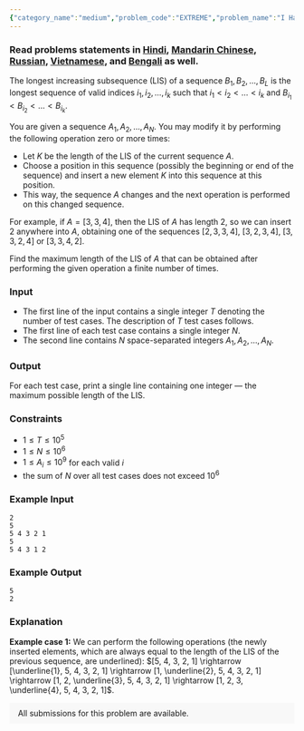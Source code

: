 ```yaml
---
{"category_name":"medium","problem_code":"EXTREME","problem_name":"I Hate Symbo-LIS-m","problemComponents":{"constraints":"","constraintsState":false,"subtasks":"","subtasksState":false,"inputFormat":"","inputFormatState":false,"outputFormat":"","outputFormatState":false,"sampleTestCases":{"0":{"id":1,"input":"2\r\n5\r\n5 4 3 2 1\r\n5\r\n5 4 3 1 2","output":"5\r\n2","explanation":"**Example case 1:** We can perform the following operations (the newly inserted elements, which are always equal to the length of the LIS of the previous sequence, are underlined): $[5, 4, 3, 2, 1] \\rightarrow [\\underline{1}, 5, 4, 3, 2, 1] \\rightarrow [1, \\underline{2}, 5, 4, 3, 2, 1] \\rightarrow [1, 2, \\underline{3}, 5, 4, 3, 2, 1] \\rightarrow [1, 2, 3, \\underline{4}, 5, 4, 3, 2, 1]$.","isDeleted":false}}},"video_editorial_url":"","languages_supported":{"0":"CPP14","1":"C","2":"JAVA","3":"PYTH 3.6","4":"CPP17","5":"PYTH","6":"PYP3","7":"CS2","8":"ADA","9":"PYPY","10":"TEXT","11":"PAS fpc","12":"NODEJS","13":"RUBY","14":"PHP","15":"GO","16":"HASK","17":"TCL","18":"PERL","19":"SCALA","20":"LUA","21":"kotlin","22":"BASH","23":"JS","24":"LISP sbcl","25":"rust","26":"PAS gpc","27":"BF","28":"CLOJ","29":"R","30":"D","31":"CAML","32":"FORT","33":"ASM","34":"swift","35":"FS","36":"WSPC","37":"LISP clisp","38":"SQL","39":"SCM guile","40":"PERL6","41":"ERL","42":"CLPS","43":"ICK","44":"NICE","45":"PRLG","46":"ICON","47":"COB","48":"SCM chicken","49":"PIKE","50":"SCM qobi","51":"ST","52":"SQLQ","53":"NEM"},"max_timelimit":2,"source_sizelimit":50000,"problem_author":"sjshohag","problem_tester":"","date_added":"9-07-2020","tags":{"0":"cook120","1":"dynamic","2":"longest","3":"medium","4":"rajarshi_basu","5":"sjshohag"},"problem_difficulty_level":"Medium","best_tag":"Dynamic Programming","editorial_url":"https://discuss.codechef.com/problems/EXTREME","time":{"view_start_date":1595183402,"submit_start_date":1595183402,"visible_start_date":1595183402,"end_date":1735669800},"is_direct_submittable":false,"problemDiscussURL":"https://discuss.codechef.com/search?q=EXTREME","is_proctored":false,"visitedContests":{},"layout":"problem"}
---
```

### Read problems statements in [Hindi](https://www.codechef.com/download/translated/COOK120/hindi/EXTREME.pdf), [Mandarin Chinese](https://www.codechef.com/download/translated/COOK120/mandarin/EXTREME.pdf), [Russian](https://www.codechef.com/download/translated/COOK120/russian/EXTREME.pdf), [Vietnamese](https://www.codechef.com/download/translated/COOK120/vietnamese/EXTREME.pdf), and [Bengali](https://www.codechef.com/download/translated/COOK120/bengali/EXTREME.pdf) as well.

The longest increasing subsequence (LIS) of a sequence $B_1, B_2, \ldots, B_L$ is the longest sequence of valid indices $i_1, i_2, \ldots, i_k$ such that $i_1 \lt i_2 \lt \ldots \lt i_k$ and $B_{i_1} \lt B_{i_2} \lt \ldots \lt B_{i_k}$.

You are given a sequence $A_1, A_2, \ldots, A_N$. You may modify it by performing the following operation zero or more times:
- Let $K$ be the length of the LIS of the current sequence $A$.
- Choose a position in this sequence (possibly the beginning or end of the sequence) and insert a new element $K$ into this sequence at this position.
- This way, the sequence $A$ changes and the next operation is performed on this changed sequence.

For example, if $A = [3, 3, 4]$, then the LIS of $A$ has length $2$, so we can insert $2$ anywhere into $A$, obtaining one of the sequences $[2, 3, 3, 
 4]$, $[3, 2, 3, 4]$, $[3, 3, 2, 4]$ or $[3, 3, 4, 2]$.

Find the maximum length of the LIS of $A$ that can be obtained after performing the given operation a finite number of times.

### Input
- The first line of the input contains a single integer $T$ denoting the number of test cases. The description of $T$ test cases follows.
- The first line of each test case contains a single integer $N$.
- The second line contains $N$ space-separated integers $A_1, A_2, \ldots, A_N$.

### Output
For each test case, print a single line containing one integer ― the maximum possible length of the LIS.

### Constraints
- $1 \le T \le 10^5$
- $1 \le N \le 10^6$
- $1 \le A_i \le 10^9$ for each valid $i$
- the sum of $N$ over all test cases does not exceed $10^6$

### Example Input
```
2
5
5 4 3 2 1
5
5 4 3 1 2
```

### Example Output
```
5
2
```

### Explanation
**Example case 1:** We can perform the following operations (the newly inserted elements, which are always equal to the length of the LIS of the previous sequence, are underlined): $[5, 4, 3, 2, 1] \rightarrow [\underline{1}, 5, 4, 3, 2, 1] \rightarrow [1, \underline{2}, 5, 4, 3, 2, 1] \rightarrow [1, 2, \underline{3}, 5, 4, 3, 2, 1] \rightarrow [1, 2, 3, \underline{4}, 5, 4, 3, 2, 1]$.

<aside style='background: #f8f8f8;padding: 10px 15px;'><div>All submissions for this problem are available.</div></aside>